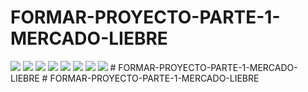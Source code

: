 # FORMAR-PROYECTO-PARTE-1-MERCADO-LIEBRE
<img src="https://github.com/diegoalejandrorodal/FORMAR-PROYECTO-PARTE-1-MERCADO-LIEBRE/blob/main/public/img-consigna/1.png">
<img src="https://github.com/diegoalejandrorodal/FORMAR-PROYECTO-PARTE-1-MERCADO-LIEBRE/blob/main/public/img-consigna/2.png">
<img src="https://github.com/diegoalejandrorodal/FORMAR-PROYECTO-PARTE-1-MERCADO-LIEBRE/blob/main/public/img-consigna/3.png">
<img src="https://github.com/diegoalejandrorodal/FORMAR-PROYECTO-PARTE-1-MERCADO-LIEBRE/blob/main/public/img-consigna/4.png">
<img src="https://github.com/diegoalejandrorodal/FORMAR-PROYECTO-PARTE-1-MERCADO-LIEBRE/blob/main/public/img-consigna/5.png">
<img src="https://github.com/diegoalejandrorodal/FORMAR-PROYECTO-PARTE-1-MERCADO-LIEBRE/blob/main/public/img-consigna/6.png">
<img src="https://github.com/diegoalejandrorodal/FORMAR-PROYECTO-PARTE-1-MERCADO-LIEBRE/blob/main/public/img-consigna/7.png">
<img src="https://github.com/diegoalejandrorodal/FORMAR-PROYECTO-PARTE-1-MERCADO-LIEBRE/blob/main/public/img-consigna/8.png">
# FORMAR-PROYECTO-PARTE-1-MERCADO-LIEBRE
# FORMAR-PROYECTO-PARTE-1-MERCADO-LIEBRE
